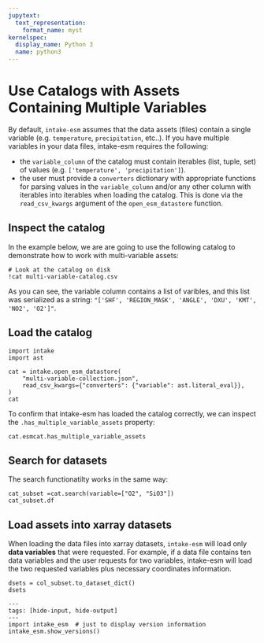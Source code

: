 ```yaml
---
jupytext:
  text_representation:
    format_name: myst
kernelspec:
  display_name: Python 3
  name: python3
---
```


# Use Catalogs with Assets Containing Multiple Variables

By default, `intake-esm` assumes that the data assets (files) contain a single variable (e.g. `temperature`, `precipitation`, etc..). If you have multiple variables in your data files, intake-esm requires the following:

- the `variable_column` of the catalog must contain iterables (list, tuple, set) of values (e.g. `['temperature', 'precipitation']`).
- the user must provide a `converters` dictionary with appropriate functions for parsing values in the `variable_column` and/or any other column with iterables into iterables when loading the catalog. This is done via the `read_csv_kwargs` argument of the `open_esm_datastore` function.

## Inspect the catalog

In the example below, we are are going to use the following catalog to
demonstrate how to work with multi-variable assets:

```{code-cell} ipython3
# Look at the catalog on disk
!cat multi-variable-catalog.csv
```

As you can see, the variable column contains a list of varibles, and this list
was serialized as a string:
`"['SHF', 'REGION_MASK', 'ANGLE', 'DXU', 'KMT', 'NO2', 'O2']"`.

## Load the catalog

```{code-cell} ipython3
import intake
import ast

cat = intake.open_esm_datastore(
    "multi-variable-collection.json",
    read_csv_kwargs={"converters": {"variable": ast.literal_eval}},
)
cat
```

To confirm that intake-esm has loaded the catalog correctly, we can inspect the `.has_multiple_variable_assets` property:

```{code-cell} ipython3
cat.esmcat.has_multiple_variable_assets
```

## Search for datasets

The search functionatilty works in the same way:

```{code-cell} ipython3
cat_subset =cat.search(variable=["O2", "SiO3"])
cat_subset.df
```

## Load assets into xarray datasets

When loading the data files into xarray datasets, `intake-esm` will load only **data variables** that were requested. For example, if a data file contains ten data variables and the user requests for two variables, intake-esm will load the two requested variables plus necessary coordinates information.

```{code-cell} ipython3
dsets = col_subset.to_dataset_dict()
dsets
```

```{code-cell} ipython3
---
tags: [hide-input, hide-output]
---
import intake_esm  # just to display version information
intake_esm.show_versions()
```
